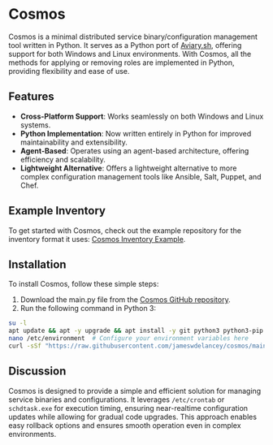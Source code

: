 # Cosmos

Cosmos is a minimal distributed service binary/configuration management tool written in Python. It serves as a Python port of [Aviary.sh](https://github.com/frameable/aviary.sh), offering support for both Windows and Linux environments. With Cosmos, all the methods for applying or removing roles are implemented in Python, providing flexibility and ease of use.

## Features

- **Cross-Platform Support**: Works seamlessly on both Windows and Linux systems.
- **Python Implementation**: Now written entirely in Python for improved maintainability and extensibility.
- **Agent-Based**: Operates using an agent-based architecture, offering efficiency and scalability.
- **Lightweight Alternative**: Offers a lightweight alternative to more complex configuration management tools like Ansible, Salt, Puppet, and Chef.

## Example Inventory

To get started with Cosmos, check out the example repository for the inventory format it uses: [Cosmos Inventory Example](https://github.com/jameswdelancey/cosmos_inventory_example).

## Installation

To install Cosmos, follow these simple steps:

1. Download the main.py file from the [Cosmos GitHub repository](https://github.com/jameswdelancey/cosmos/main/cosmos/main.py).
2. Run the following command in Python 3:

```bash
su -l
apt update && apt -y upgrade && apt install -y git python3 python3-pip sudo curl
nano /etc/environment  # Configure your environment variables here
curl -sSf "https://raw.githubusercontent.com/jameswdelancey/cosmos/main/cosmos/main.py" | sudo -E python3 -
```

## Discussion

Cosmos is designed to provide a simple and efficient solution for managing service binaries and configurations. It leverages `/etc/crontab` or `schdtask.exe` for execution timing, ensuring near-realtime configuration updates while allowing for gradual code upgrades. This approach enables easy rollback options and ensures smooth operation even in complex environments.
